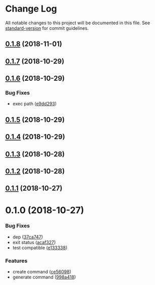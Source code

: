 # Change Log

All notable changes to this project will be documented in this file. See [standard-version](https://github.com/conventional-changelog/standard-version) for commit guidelines.

<a name="0.1.8"></a>
## [0.1.8](https://github.com/feiwuteam/wxapp-cli/compare/v0.1.7...v0.1.8) (2018-11-01)



<a name="0.1.7"></a>
## [0.1.7](https://github.com/feiwuteam/wxapp-cli/compare/v0.1.6...v0.1.7) (2018-10-29)



<a name="0.1.6"></a>
## [0.1.6](https://github.com/feiwuteam/wxapp-cli/compare/v0.1.5...v0.1.6) (2018-10-29)


### Bug Fixes

* exec path ([e9dd293](https://github.com/feiwuteam/wxapp-cli/commit/e9dd293))



<a name="0.1.5"></a>
## [0.1.5](https://github.com/feiwuteam/wxapp-cli/compare/v0.1.4...v0.1.5) (2018-10-29)



<a name="0.1.4"></a>
## [0.1.4](https://github.com/feiwuteam/wxapp-cli/compare/v0.1.3...v0.1.4) (2018-10-29)



<a name="0.1.3"></a>
## [0.1.3](https://github.com/feiwuteam/wxapp-cli/compare/v0.1.2...v0.1.3) (2018-10-28)



<a name="0.1.2"></a>
## [0.1.2](https://github.com/feiwuteam/wxapp-cli/compare/v0.1.1...v0.1.2) (2018-10-28)



<a name="0.1.1"></a>
## [0.1.1](https://github.com/feiwuteam/wxapp-cli/compare/v0.1.0...v0.1.1) (2018-10-27)



<a name="0.1.0"></a>
# 0.1.0 (2018-10-27)


### Bug Fixes

* dep ([37ca747](https://github.com/feiwuteam/wxapp-cli/commit/37ca747))
* exit status ([acaf327](https://github.com/feiwuteam/wxapp-cli/commit/acaf327))
* test compatible ([e133338](https://github.com/feiwuteam/wxapp-cli/commit/e133338))


### Features

* create command ([ce56098](https://github.com/feiwuteam/wxapp-cli/commit/ce56098))
* generate command ([998a418](https://github.com/feiwuteam/wxapp-cli/commit/998a418))
